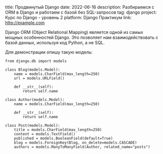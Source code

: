 title: Продвинутый Django 
date: 2022-06-16
description: Разбираемся с ORM в Django и работаем с базой без SQL-запросов
tag: django
project: Курс по Django - уровень 2
platform: Django Практикум
link: http://example.com

Django ORM (Object Relational Mapping) является одной из самых мощных особенностей Django. Это позволяет нам взаимодействовать с базой данных, используя код Python, а не SQL.

Для демонстрации опишу такую модель:

	from django.db import models

	class Blog(models.Model):
	    name = models.CharField(max_length=250)
	    url = models.URLField()

	    def __str__(self):
	        return self.name

	class Author(models.Model):
	    name = models.CharField(max_length=250)

	    def __str__(self):
	        return self.name

	class Post(models.Model):
	    title = models.CharField(max_length=250)
	    content = models.TextField()
	    published = models.BooleanField(default=True)
	    blog = models.ForeignKey(Blog, on_delete=models.CASCADE)
	    authors = models.ManyToManyField(Author, related_name="posts")